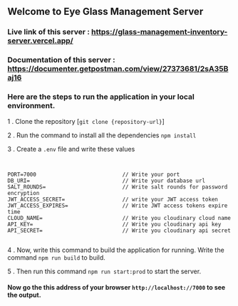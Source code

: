## Welcome to Eye Glass Management Server

### Live link of this server : https://glass-management-inventory-server.vercel.app/

### Documentation of this server : https://documenter.getpostman.com/view/27373681/2sA35Baj16

### Here are the steps to run the application in your local environment.

1 . Clone the repository [```git clone {repository-url}```]

2 . Run the command to install all the dependencies `npm install`

3 . Create a `.env` file and write these values

```


PORT=7000                           // Write your port
DB_URI=                             // Write your database url
SALT_ROUNDS=                        // Write salt rounds for password encryption
JWT_ACCESS_SECRET=                  // write your JWT access token
JWT_ACCESS_EXPIRES=                 // Write JWT access tokens expire time
CLOUD_NAME=                         // Write you cloudinary cloud name
API_KEY=                            // Write you cloudinary api key
API_SECRET=                         // Write you cloudinary api secret


```

4 . Now, write this command to build the application for running. Write the command `npm run build` to build.

5 . Then run this command `npm run start:prod` to start the server.

#### Now go the this address of your browser `http://localhost://7000` to see the output.
